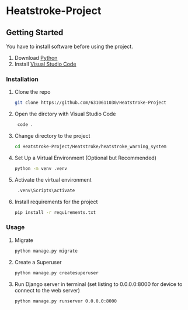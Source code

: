 # Heatstroke-Project
## Getting Started
You have to install software before using the project.
1. Download [Python](https://www.python.org/downloads/)
2. Install [Visual Studio Code](https://code.visualstudio.com/download)


### Installation
1. Clone the repo
    ```sh
    git clone https://github.com/6310611030/Heatstroke-Project
    ```
2. Open the dirctory with Visual Studio Code
   ```sh
    code .
    ```
3. Change directory to the project
    ```sh
    cd Heatstroke-Project/Heatstroke/heatstroke_warning_system
    ```
4. Set Up a Virtual Environment (Optional but Recommended)
    ```sh
    python -m venv .venv
    ```
5. Activate the virtual environment
   ```sh
    .venv\Scripts\activate
    ```
6. Install requirements for the project
    ```sh
    pip install -r requirements.txt
    ```

### Usage
1. Migrate 
    ```sh
    python manage.py migrate 
    ```
1. Create a Superuser
    ```sh
    python manage.py createsuperuser
    ```

2. Run Django server in terminal (set listing to 0.0.0.0:8000 for device to connect to the web server)
    ```sh
    python manage.py runserver 0.0.0.0:8000
    ```
